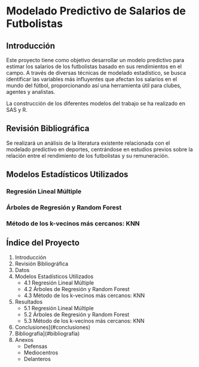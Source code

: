 # Modelado Predictivo de Salarios de Futbolistas

## Introducción
Este proyecto tiene como objetivo desarrollar un modelo predictivo para estimar los salarios de los futbolistas basado en sus rendimientos en el campo. A través de diversas técnicas de modelado estadístico, se busca identificar las variables más influyentes que afectan los salarios en el mundo del fútbol, proporcionando así una herramienta útil para clubes, agentes y analistas.

La construcción de los diferentes modelos del trabajo se ha realizado en SAS y R.

## Revisión Bibliográfica
Se realizará un análisis de la literatura existente relacionada con el modelado predictivo en deportes, centrándose en estudios previos sobre la relación entre el rendimiento de los futbolistas y su remuneración.

## Modelos Estadísticos Utilizados
### Regresión Lineal Múltiple

### Árboles de Regresión y Random Forest

### Método de los k-vecinos más cercanos: KNN

## Índice del Proyecto
1. Introducción
2. Revisión Bibliográfica
3. Datos
4. Modelos Estadísticos Utilizados
   - 4.1 Regresión Lineal Múltiple
   - 4.2 Árboles de Regresión y Random Forest
   - 4.3 Método de los k-vecinos más cercanos: KNN
5. Resultados
   - 5.1 Regresión Lineal Múltiple
   - 5.2 Árboles de Regresión y Random Forest
   - 5.3 Método de los k-vecinos más cercanos: KNN
6. Conclusiones](#conclusiones)
7. Bibliografía](#bibliografía)
8. Anexos
   - Defensas
   - Mediocentros
   - Delanteros
